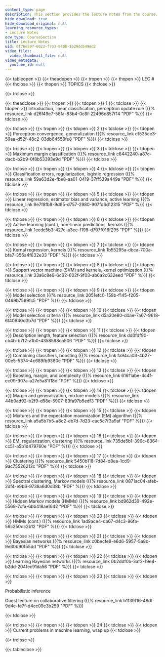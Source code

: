 ```yaml
---
content_type: page
description: This section provides the lecture notes from the course.
hide_download: true
hide_download_original: null
learning_resource_types:
- Lecture Notes
ocw_type: CourseSection
title: Lecture Notes
uid: df76e597-6023-f703-940b-1629dd549ed2
video_files:
  video_thumbnail_file: null
video_metadata:
  youtube_id: null
---
```


{{< tableopen >}}
{{< theadopen >}}
{{< tropen >}}
{{< thopen >}}
LEC #
{{< thclose >}}
{{< thopen >}}
TOPICS
{{< thclose >}}

{{< trclose >}}

{{< theadclose >}}
{{< tropen >}}
{{< tdopen >}}
1
{{< tdclose >}}
{{< tdopen >}}
Introduction, linear classification, perceptron update rule ({{% resource_link d26f49e7-58fa-83b4-0c8f-22496c857f14 "PDF" %}})
{{< tdclose >}}

{{< trclose >}}
{{< tropen >}}
{{< tdopen >}}
2
{{< tdclose >}}
{{< tdopen >}}
Perceptron convergence, generalization ({{% resource_link df535ce3-59aa-d52f-48c2-03db64558fe8 "PDF" %}})
{{< tdclose >}}

{{< trclose >}}
{{< tropen >}}
{{< tdopen >}}
3
{{< tdclose >}}
{{< tdopen >}}
Maximum margin classification ({{% resource_link c8442240-a87c-dacb-b2b9-0f8b53393e9d "PDF" %}})
{{< tdclose >}}

{{< trclose >}}
{{< tropen >}}
{{< tdopen >}}
4
{{< tdclose >}}
{{< tdopen >}}
Classification errors, regularization, logistic regression ({{% resource_link 59a63d2e-fbe8-aa01-0419-37ff539a449a "PDF" %}})
{{< tdclose >}}

{{< trclose >}}
{{< tropen >}}
{{< tdopen >}}
5
{{< tdclose >}}
{{< tdopen >}}
Linear regression, estimator bias and variance, active learning ({{% resource_link 9e7f8fb8-9d65-d757-2980-907fd6d12315 "PDF" %}})
{{< tdclose >}}

{{< trclose >}}
{{< tropen >}}
{{< tdopen >}}
6
{{< tdclose >}}
{{< tdopen >}}
Active learning (cont.), non-linear predictions, kernals ({{% resource_link 1eedc5b3-427c-a3ee-f198-d707f016f295 "PDF" %}})
{{< tdclose >}}

{{< trclose >}}
{{< tropen >}}
{{< tdopen >}}
7
{{< tdclose >}}
{{< tdopen >}}
Kernal regression, kernels ({{% resource_link 1b55295a-dbca-700a-bfa7-356a4f832e33 "PDF" %}})
{{< tdclose >}}

{{< trclose >}}
{{< tropen >}}
{{< tdopen >}}
8
{{< tdclose >}}
{{< tdopen >}}
Support vector machine (SVM) and kernels, kernel optimization ({{% resource_link 33a6c8e6-6c62-602f-9f03-ab6a2c632eed "PDF" %}})
{{< tdclose >}}

{{< trclose >}}
{{< tropen >}}
{{< tdopen >}}
9
{{< tdclose >}}
{{< tdopen >}}
Model selection ({{% resource_link 2051efc0-159b-f145-f205-0469b7589fc5 "PDF" %}})
{{< tdclose >}}

{{< trclose >}}
{{< tropen >}}
{{< tdopen >}}
10
{{< tdclose >}}
{{< tdopen >}}
Model selection criteria ({{% resource_link d5a30e80-d0ae-7a67-9618-6f40640d3b7d "PDF" %}})
{{< tdclose >}}

{{< trclose >}}
{{< tropen >}}
{{< tdopen >}}
11
{{< tdclose >}}
{{< tdopen >}}
Description length, feature selection ({{% resource_link dd0fdf90-cb4b-b7f2-a1b0-4358588ca506 "PDF" %}})
{{< tdclose >}}

{{< trclose >}}
{{< tropen >}}
{{< tdopen >}}
12
{{< tdclose >}}
{{< tdopen >}}
Combining classifiers, boosting ({{% resource_link fa94ca03-4b27-00e5-5374-4c689fb9360e "PDF" %}})
{{< tdclose >}}

{{< trclose >}}
{{< tropen >}}
{{< tdopen >}}
13
{{< tdclose >}}
{{< tdopen >}}
Boosting, margin, and complexity ({{% resource_link 616f1abe-4c4f-ec09-907a-a27e5a81f18d "PDF" %}})
{{< tdclose >}}

{{< trclose >}}
{{< tropen >}}
{{< tdopen >}}
14
{{< tdclose >}}
{{< tdopen >}}
Margin and generalization, mixture models ({{% resource_link 44b0ad92-b2f9-d58e-5907-83fa97b5edf3 "PDF" %}})
{{< tdclose >}}

{{< trclose >}}
{{< tropen >}}
{{< tdopen >}}
15
{{< tdclose >}}
{{< tdopen >}}
Mixtures and the expectation maximization (EM) algorithm ({{% resource_link a5a5b7b5-a8c2-eb7d-7d23-eac5c7f3a9af "PDF" %}})
{{< tdclose >}}

{{< trclose >}}
{{< tropen >}}
{{< tdopen >}}
16
{{< tdclose >}}
{{< tdopen >}}
EM, regularization, clustering ({{% resource_link 735de5b1-396c-8364-cc51-a5b1d479760e "PDF" %}})
{{< tdclose >}}

{{< trclose >}}
{{< tropen >}}
{{< tdopen >}}
17
{{< tdclose >}}
{{< tdopen >}}
Clustering ({{% resource_link 5450b118-7d84-d8ea-1cd9-9ac75526212c "PDF" %}})
{{< tdclose >}}

{{< trclose >}}
{{< tropen >}}
{{< tdopen >}}
18
{{< tdclose >}}
{{< tdopen >}}
Spectral clustering, Markov models ({{% resource_link 0871ac04-afeb-2df4-e9b6-9738a6d0d38b "PDF" %}})
{{< tdclose >}}

{{< trclose >}}
{{< tropen >}}
{{< tdopen >}}
19
{{< tdclose >}}
{{< tdopen >}}
Hidden Markov models (HMMs) ({{% resource_link bd962d39-492e-5569-7cfa-6bb418ae1642 "PDF" %}})
{{< tdclose >}}

{{< trclose >}}
{{< tropen >}}
{{< tdopen >}}
20
{{< tdclose >}}
{{< tdopen >}}
HMMs (cont.) ({{% resource_link 1ad9ace4-da67-d4c3-96fa-56c250dc2b12 "PDF" %}})
{{< tdclose >}}

{{< trclose >}}
{{< tropen >}}
{{< tdopen >}}
21
{{< tdclose >}}
{{< tdopen >}}
Bayesian networks ({{% resource_link c0becfe9-e6d6-5957-5a8c-9e30b90f55dd "PDF" %}})
{{< tdclose >}}

{{< trclose >}}
{{< tropen >}}
{{< tdopen >}}
22
{{< tdclose >}}
{{< tdopen >}}
Learning Bayesian networks ({{% resource_link 0b2ddf0b-3af3-19e4-b2dd-204fec91da56 "PDF" %}})
{{< tdclose >}}

{{< trclose >}}
{{< tropen >}}
{{< tdopen >}}
23
{{< tdclose >}}
{{< tdopen >}}


Probabilistic inference

Guest lecture on collaborative filtering ({{% resource_link b1139f16-48df-9d4c-fe7f-d4cc09c3b259 "PDF" %}})


{{< tdclose >}}

{{< trclose >}}
{{< tropen >}}
{{< tdopen >}}
24
{{< tdclose >}}
{{< tdopen >}}
Current problems in machine learning, wrap up
{{< tdclose >}}

{{< trclose >}}

{{< tableclose >}}